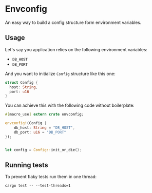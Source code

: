 # Envconfig

An easy way to build a config structure form environment variables.

## Usage

Let's say you application relies on the following environment variables:

* `DB_HOST`
* `DB_PORT`

And you want to initialize `Config` structure like this one:

```rs
struct Config {
  host: String,
  port: u16
}
```

You can achieve this with the following code without boilerplate:

```rs
#[macro_use] extern crate envconfig;

envconfig!(Config {
    db_host: String = "DB_HOST",
    db_port: u16 = "DB_PORT"
});


let config = Config::init_or_die();
```

## Running tests

To prevent flaky tests run them in one thread:

```
cargo test -- --test-threads=1
```
